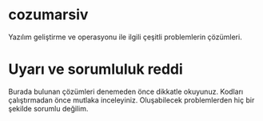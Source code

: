 # cozumarsiv
Yazılım geliştirme ve operasyonu ile ilgili çeşitli problemlerin çözümleri.

# Uyarı ve sorumluluk reddi
Burada bulunan çözümleri denemeden önce dikkatle okuyunuz. Kodları çalıştırmadan önce mutlaka inceleyiniz. Oluşabilecek problemlerden hiç bir şekilde sorumlu değilim.

